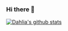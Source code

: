 ### Hi there 👋

<!--
**DAHLIACHOI/DAHLIACHOI** is a ✨ _special_ ✨ repository because its `README.md` (this file) appears on your GitHub profile.

Here are some ideas to get you started:

- 🔭 I’m currently working on ...
- 🌱 I’m currently learning ...
- 👯 I’m looking to collaborate on ...
- 🤔 I’m looking for help with ...
- 💬 Ask me about ...
- 📫 How to reach me: ...
- 😄 Pronouns: ...
- ⚡ Fun fact: ...
-->

 [![Dahlia's github stats](https://github-readme-stats.vercel.app/api?username=DAHLIA)](https://github.com/DAHLIACHOI/github-readme-stats)
